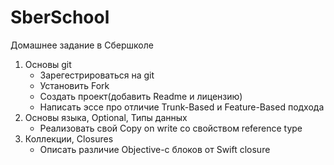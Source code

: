 # SberSchool
Домашнее задание в Сбершколе

1. Основы git  
    + Зарегестрироваться на git
    + Установить Fork
    + Создать проект(добавить Readme и лицензию)
    + Написать эссе про отличие Trunk-Based и Feature-Based подхода
2. Основы языка, Optional, Типы данных  
    + Реализовать свой Copy on write со свойством reference type
3. Коллекции, Closures
    + Описать различие Objective-c блоков от Swift closure

